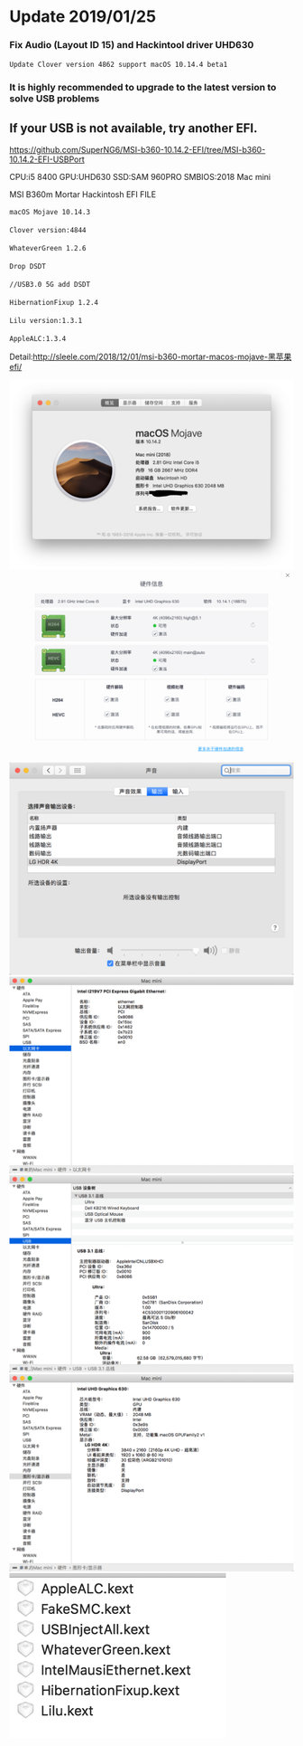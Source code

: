 # Update 2019/01/25



### Fix Audio (Layout ID 15) and Hackintool driver UHD630
    Update Clover version 4862 support macOS 10.14.4 beta1

### It is highly recommended to upgrade to the latest version to solve USB problems

## If your USB is not available, try another EFI.

https://github.com/SuperNG6/MSI-b360-10.14.2-EFI/tree/MSI-b360-10.14.2-EFI-USBPort




CPU:i5 8400
GPU:UHD630
SSD:SAM 960PRO
SMBIOS:2018 Mac mini


MSI B360m Mortar Hackintosh EFI FILE

    macOS Mojave 10.14.3

    Clover version:4844

    WhateverGreen 1.2.6

    Drop DSDT

    //USB3.0 5G add DSDT

    HibernationFixup 1.2.4

    Lilu version:1.3.1

    AppleALC:1.3.4

Detail:http://sleele.com/2018/12/01/msi-b360-mortar-macos-mojave-黑苹果efi/

![示例图片加载失败](https://raw.githubusercontent.com/SuperNG6/pic/master/Hackintosh%20images/image-5.png)
![示例图片加载失败](https://raw.githubusercontent.com/SuperNG6/pic/master/Hackintosh%20images/image-2.png)
![示例图片加载失败](https://raw.githubusercontent.com/SuperNG6/pic/master/Hackintosh%20images/image-8.png)
![示例图片加载失败](https://raw.githubusercontent.com/SuperNG6/pic/master/Hackintosh%20images/image-6.png)
![示例图片加载失败](https://raw.githubusercontent.com/SuperNG6/pic/master/Hackintosh%20images/image-4.png)
![示例图片加载失败](https://raw.githubusercontent.com/SuperNG6/pic/master/Hackintosh%20images/image-7.png)
![示例图片加载失败](https://raw.githubusercontent.com/SuperNG6/pic/master/Hackintosh%20images/image-1.png)

